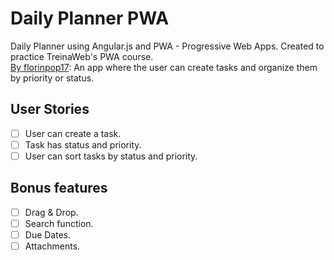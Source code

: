 # Daily Planner PWA
Daily Planner using Angular.js and PWA - Progressive Web Apps. Created to practice TreinaWeb's PWA course. </br>
[By florinpop17](): An app where the user can create tasks and organize them by priority or status.

## User Stories

-   [ ] User can create a task.
-   [ ] Task has status and priority.
-   [ ] User can sort tasks by status and priority.

## Bonus features

-   [ ] Drag & Drop.
-   [ ] Search function.
-   [ ] Due Dates.
-   [ ] Attachments.
